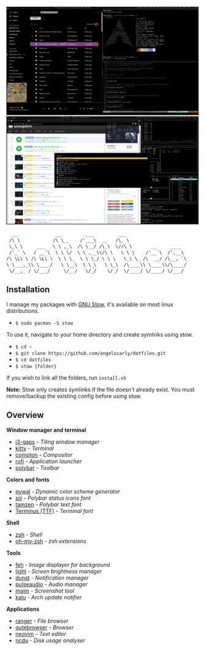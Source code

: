 ![screenshot](./.github/screenshot.png?raw=true)
![screenshot2](./.github/screenshot2.png?raw=true)

      __              __         ___         ___                      
     /\ \            /\ \__    /'___\  __   /\_ \                     
     \_\ \     ___   \ \ ,_\  /\ \__/ /\_\  \//\ \       __     ____  
     /'_` \   / __`\  \ \ \/  \ \ ,__\\/\ \   \ \ \    /'__`\  /',__\ 
    /\ \L\ \ /\ \L\ \  \ \ \_  \ \ \_/ \ \ \   \_\ \_ /\  __/ /\__, `\
    \ \___,_\\ \____/   \ \__\  \ \_\   \ \_\  /\____\\ \____\\/\____/
     \/__,_ / \/___/     \/__/   \/_/    \/_/  \/____/ \/____/ \/___/ 
                                                                   

## Installation
I manage my packages with [GNU Stow](https://www.gnu.org/software/stow/), it's available on most linux distributions.
- `$ sudo pacman -S stow`

To use it, navigate to your home directory and create symlinks using stow.
- `$ cd ~`
- `$ git clone https://github.com/angelocarly/dotfiles.git`
- `$ cd dotfiles`
- `$ stow {folder}`

If you wish to link all the folders, run `install.sh`

**Note:** Stow only creates symlinks if the file doesn't already exist. You must remove/backup the existing config before using stow.

## Overview
**Window manager and terminal**
* [i3-gaps](https://github.com/Airblader/i3) - *Tiling window manager*
* [kitty](https://sw.kovidgoyal.net/kitty/) - *Terminal*
* [compton](https://github.com/chjj/compton) - *Compositor*
* [rofi](https://github.com/davatorium/rofi) - *Application launcher*
* [polybar](https://github.com/polybar/polybar) - *Toolbar*

**Colors and fonts**
* [pywal](https://github.com/dylanaraps/pywal) - *Dynamic color scheme generator*
* [siji](https://github.com/stark/siji) - *Polybar status icons font*
* [tamzen](https://github.com/sunaku/tamzen-font) - *Polybar text font*
* [Terminus (TTF)](http://terminus-font.sourceforge.net) - *Terminal font*

**Shell**
* [zsh](https://www.zsh.org) - *Shell*
* [oh-my-zsh](https://github.com/robbyrussell/oh-my-zsh) - *zsh extensions*

**Tools**
* [feh](https://github.com/derf/feh) - *Image displayer for background*
* [light](https://github.com/haikarainen/light) - *Screen brightness manager*
* [dunst](https://github.com/dunst-project/dunst) - *Notification manager*
* [pulseaudio](https://github.com/pulseaudio/pulseaudio) - *Audio manager*
* [maim](https://github.com/naelstrof/maim) - *Screenshot tool*
* [kalu](https://github.com/jjk-jacky/kalu) - *Arch update notifier*

**Applications**
* [ranger](https://github.com/ranger/ranger) - *File browser*
* [qutebrowser](https://github.com/qutebrowser/qutebrowser) - *Browser*
* [neovim](https://github.com/neovim/neovim) - *Text editor*
* [ncdu](https://dev.yorhel.nl/ncdu) - *Disk usage analyser*
